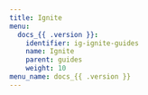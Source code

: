 ```yaml
---
title: Ignite
menu:
  docs_{{ .version }}:
    identifier: ig-ignite-guides
    name: Ignite
    parent: guides
    weight: 10
menu_name: docs_{{ .version }}
---
```

